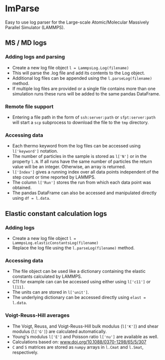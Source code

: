 # lmParse
Easy to use log parser for the Large-scale Atomic/Molecular Massively Parallel Simulator (LAMMPS). 

## MS / MD logs
### Adding logs and parsing
- Create a new log file object `l = LammpsLog.Log(filename)`
- This will parse the .log file and add its contents to the Log object.
- Additional log files can be appended using the `l.parseLog(filename)` method. 
- If multiple log files are provided or a single file contains more than one simulation runs these runs will be added to the same pandas DataFrame.

### Remote file support
- Entering a file path in the form of `ssh:server:path` or `sfpt:server:path` will start a `scp` subprocess to download the file to the `tmp` directory.

### Accessing data
- Each thermo keyword from the log files can be accessed using `l['keyword']` notation. 
- The number of particles in the sample is stored as `l['N']` or in the property `l.N`. If all runs have the same number of particles the return value will be an integer. Otherwise, an array is returned.
- `l['Index']` gives a running index over all data points independent of the step count or time reported by LAMMPS.
- The column `l['Run']` stores the run from which each data point was obtained.
- The pandas DataFrame can also be accessed and manipulated directly using `df = l.data`.

## Elastic constant calculation logs
### Adding logs
- Create a new log file object `l = LammpsLog.elasticConstantsLog(filename)`
- Replace the log file using the `l.parseLog(filename)` method. 
### Accessing data
- The file object can be used like a dictionary containing the elastic constants calculated by LAMMPS. 
- C11 for example can can be accessed using either using `l['c11']` or `l[11]`.
- The units can are stored in `l['unit']`.
- The underlying dictionary can be accessed directly using `elast = l.data`.
### Voigt-Reuss-Hill averages
- The Voigt, Reuss, and Voigt-Reuss-Hill bulk modulus (`l['K']`) and shear modulus (`l['G']`) are calculated automatically.
- Young's modulus `l['E']` and Poisson ratio `l['nu']` are available as well.
- Calculations based on: www.doi.org/10.1088/0370-1298/65/5/307
- `C` and `S` matrices are stored as `numpy` arrays in `l.Cmat` and `l.Smat`, respectively.
